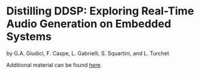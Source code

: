 # Distilling DDSP: Exploring Real-Time Audio Generation on Embedded Systems
by G.A. Giudici, F. Caspe, L. Gabrielli, S. Squartini, and L. Turchet

Additional material can be found [here](https://gregogiudici.github.io/distilling-ddsp/docs/).
